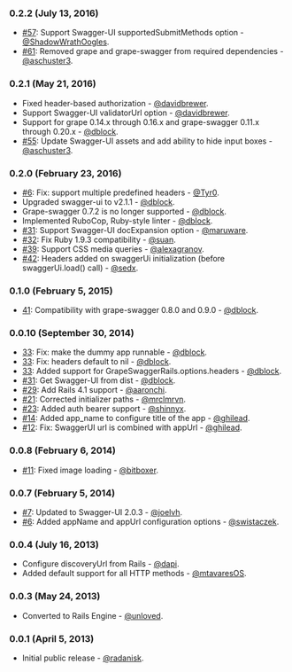 ### 0.2.2 (July 13, 2016)

* [#57](https://github.com/ruby-grape/grape-swagger-rails/pull/57): Support Swagger-UI supportedSubmitMethods option - [@ShadowWrathOogles](https://github.com/ShadowWrathOogles).
* [#61](https://github.com/ruby-grape/grape-swagger-rails/pull/61): Removed grape and grape-swagger from required dependencies - [@aschuster3](https://github.com/aschuster3).

### 0.2.1 (May 21, 2016)

* Fixed header-based authorization - [@davidbrewer](https://github.com/davidbrewer).
* Support Swagger-UI validatorUrl option - [@davidbrewer](https://github.com/davidbrewer).
* Support for grape 0.14.x through 0.16.x and grape-swagger 0.11.x through 0.20.x - [@dblock](https://github.com/dblock).
* [#55](https://github.com/ruby-grape/grape-swagger-rails/pull/55): Update Swagger-UI assets and add ability to hide input boxes - [@aschuster3](https://github.com/aschuster3).

### 0.2.0 (February 23, 2016)

* [#6](https://github.com/ruby-grape/grape-swagger-rails/pull/6): Fix: support multiple predefined headers - [@Tyr0](https://github.com/tyr0).
* Upgraded swagger-ui to v2.1.1 - [@dblock](https://github.com/dblock).
* Grape-swagger 0.7.2 is no longer supported - [@dblock](https://github.com/dblock).
* Implemented RuboCop, Ruby-style linter - [@dblock](https://github.com/dblock).
* [#31](https://github.com/ruby-grape/grape-swagger-rails/pull/31): Support Swagger-UI docExpansion option - [@maruware](https://github.com/maruware).
* [#32](https://github.com/ruby-grape/grape-swagger-rails/pull/32): Fix Ruby 1.9.3 compatibility - [@suan](https://github.com/suan).
* [#39](https://github.com/ruby-grape/grape-swagger-rails/pull/39): Support CSS media queries - [@alexagranov](https://github.com/alexagranov).
* [#42](https://github.com/ruby-grape/grape-swagger-rails/pull/42): Headers added on swaggerUi initialization (before swaggerUi.load() call) - [@sedx](https://github.com/sedx).

### 0.1.0 (February 5, 2015)

* [41](https://github.com/BrandyMint/grape-swagger-rails/pull/41): Compatibility with grape-swagger 0.8.0 and 0.9.0 - [@dblock](https://github.com/dblock).

### 0.0.10 (September 30, 2014)

* [33](https://github.com/BrandyMint/grape-swagger-rails/pull/33): Fix: make the dummy app runnable - [@dblock](https://github.com/dblock).
* [33](https://github.com/BrandyMint/grape-swagger-rails/pull/33): Fix: headers default to nil - [@dblock](https://github.com/dblock).
* [33](https://github.com/BrandyMint/grape-swagger-rails/pull/33): Added support for GrapeSwaggerRails.options.headers - [@dblock](https://github.com/dblock).
* [#31](https://github.com/BrandyMint/grape-swagger-rails/pull/31): Get Swagger-UI from dist - [@dblock](https://github.com/dblock).
* [#29](https://github.com/BrandyMint/grape-swagger-rails/pull/29): Add Rails 4.1 support - [@aaronchi](https://github.com/aaronchi).
* [#21](https://github.com/BrandyMint/grape-swagger-rails/pull/21): Corrected initializer paths - [@mrclmrvn](https://github.com/mrclmrvn).
* [#23](https://github.com/BrandyMint/grape-swagger-rails/pull/23): Added auth bearer support - [@shinnyx](https://github.com/shinnyx).
* [#14](https://github.com/BrandyMint/grape-swagger-rails/pull/14): Added app_name to configure title of the app - [@ghilead](https://github.com/ghilead).
* [#12](https://github.com/BrandyMint/grape-swagger-rails/pull/12): Fix: SwaggerUI url is combined with appUrl - [@ghilead](https://github.com/ghilead).

### 0.0.8 (February 6, 2014)

* [#11](https://github.com/BrandyMint/grape-swagger-rails/pull/11): Fixed image loading - [@bitboxer](https://github.com/bitboxer).

### 0.0.7 (February 5, 2014)

* [#7](https://github.com/BrandyMint/grape-swagger-rails/pull/7): Updated to Swagger-UI 2.0.3 - [@joelvh](https://github.com/joelvh).
* [#6](https://github.com/BrandyMint/grape-swagger-rails/pull/6): Added appName and appUrl configuration options - [@swistaczek](https://github.com/swistaczek).

### 0.0.4 (July 16, 2013)

* Configure discoveryUrl from Rails - [@dapi](https://github.com/dapi).
* Added default support for all HTTP methods  - [@mtavaresOS](https://github.com/mtavaresOS).

### 0.0.3 (May 24, 2013)

* Converted to Rails Engine - [@unloved](https://github.com/unloved).

### 0.0.1 (April 5, 2013)

* Initial public release - [@radanisk](https://github.com/Radanisk).
